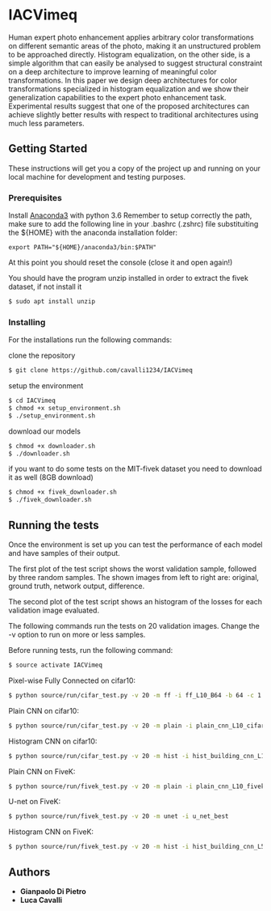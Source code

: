 # IACVimeq

Human expert photo enhancement applies arbitrary color transformations on different semantic areas of the photo, making it an unstructured problem to be approached directly. Histogram equalization, on the other side, is a simple algorithm that can easily be analysed to suggest structural constraint on a deep architecture to improve learning of meaningful color transformations. In this paper we design deep architectures for color transformations specialized in histogram equalization and we show their generalization capabilities to the expert photo enhancement task. Experimental results suggest that one of the proposed architectures can achieve slightly better results with respect to traditional architectures using much less parameters.
## Getting Started

These instructions will get you a copy of the project up and running on your local machine for development and testing purposes.

### Prerequisites

Install [Anaconda3](https://www.anaconda.com/distribution/#linux) with python 3.6
Remember to setup correctly the path, make sure to add the following line in your .bashrc (.zshrc) file substituiting the ${HOME} with the anaconda installation folder:

```console
export PATH="${HOME}/anaconda3/bin:$PATH"
```

At this point you should reset the console (close it and open again!)

You should have the program unzip installed in order to extract the fivek dataset, if not install it
```zsh
$ sudo apt install unzip
```

### Installing

For the installations run the following commands:

clone the repository
```zsh
$ git clone https://github.com/cavalli1234/IACVimeq
```

setup the environment
```zsh
$ cd IACVimeq
$ chmod +x setup_environment.sh
$ ./setup_environment.sh
```

download our models
```zsh
$ chmod +x downloader.sh
$ ./downloader.sh
```

if you want to do some tests on the MIT-fivek dataset you need to download it as well (8GB download)
```zsh
$ chmod +x fivek_downloader.sh
$ ./fivek_downloader.sh
```

## Running the tests

Once the environment is set up you can test the performance of each model and have samples of their output.

The first plot of the test script shows the worst validation sample, followed by three random samples.
The shown images from left to right are: original, ground truth, network output, difference.

The second plot of the test script shows an histogram of the losses for each validation image evaluated.

The following commands run the tests on 20 validation images. Change the -v option to run on more or less samples.

Before running tests, run the following command:

```zsh
$ source activate IACVimeq
```

Pixel-wise Fully Connected on cifar10:
```zsh
$ python source/run/cifar_test.py -v 20 -m ff -i ff_L10_B64 -b 64 -c 1
```

Plain CNN on cifar10:
```zsh
$ python source/run/cifar_test.py -v 20 -m plain -i plain_cnn_L10_cifar -b 128 -l 10 -c 1 --from-fresh
```

Histogram CNN on cifar10:
```zsh
$ python source/run/cifar_test.py -v 20 -m hist -i hist_building_cnn_L10_B128_superGood -c 1
```

Plain CNN on FiveK:
```zsh
$ python source/run/fivek_test.py -v 20 -m plain -i plain_cnn_L10_fivek -b 128 -l 10 --from-fresh
```

U-net on FiveK:
```zsh
$ python source/run/fivek_test.py -v 20 -m unet -i u_net_best
```

Histogram CNN on FiveK:
```zsh
$ python source/run/fivek_test.py -v 20 -m hist -i hist_building_cnn_L5_B64_fivek
```


## Authors

* **Gianpaolo Di Pietro**
* **Luca Cavalli**
